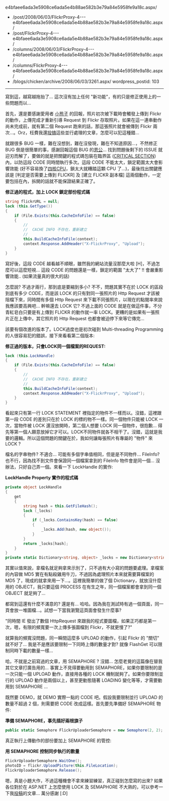e4bfaee6ada3e5908ce6ada5e4b88ae582b3e79a84e5958fe9a18c.aspx/
  - /post/2008/06/03/FlickrProxy-4---e4bfaee6ada3e5908ce6ada5e4b88ae582b3e79a84e5958fe9a18c.aspx/
  - /post/FlickrProxy-4---e4bfaee6ada3e5908ce6ada5e4b88ae582b3e79a84e5958fe9a18c.aspx/
  - /columns/2008/06/03/FlickrProxy-4---e4bfaee6ada3e5908ce6ada5e4b88ae582b3e79a84e5958fe9a18c.aspx/
  - /columns/FlickrProxy-4---e4bfaee6ada3e5908ce6ada5e4b88ae582b3e79a84e5958fe9a18c.aspx/
  - /blogs/chicken/archive/2008/06/03/3261.aspx/
wordpress_postid: 103
---

寫到這，越寫越拖抬了... 這次沒有加上任何 "新功能"，有的只是修正使用上的一些問題而以...

首先，還是要感謝愛用者 [小熊子](http://michadel.chicken-house.net/blogs/michadel/default.aspx) 的回報，照片初次被下載時會觸發上傳到 Flickr 的動作，上傳完成才重新引導 Request 到 Flickr 存取照片。如果在這一連串動作尚未完成前，就有第二個 Request 跑來的話，那這張照片就會被傳到 Flickr 兩次...。Orz，枉費我還[投搞](/wp-content/be-files/archive/tags/RUNPC/default.aspx)這些並行處理的文章，怎麼可以犯這種錯...

就跟很多 BUG 一樣，難在沒想到，難在沒發現，難在不知道原因...，不然修正 BUG 倒是很簡單的事，感謝回報這個 BUG 的[恩公](http://michadel.chicken-house.net/blogs/michadel/default.aspx)... 找到問題後剩下的 ISSUE 就迎刃而解了，要做的就是把關鍵的程式碼包裝在臨界區 ([CRITICAL SECTION](http://en.wikipedia.org/wiki/Critical_section)) 內，以防這段 CODE 同時間執行多次。這段 CODE 不能太大，鎖定範圍太大會影響效能 (好不容易換了[四核CPU](/post/Next-Ten-Years.aspx)，鎖太大就糟踏這顆 CPU 了...)，最後找出關鍵應該是 [判定是否需要上傳到 FLICKR] 及 [建立 FLICKR 副本檔] 這兩個動作，一定要包括在內，拆開的話就不能保證結果正確了。

**修正過的程式，加上 LOCK 鎖定部份程式碼**

```csharp
string flickrURL = null;
lock (this.GetType())
{
    if (File.Exists(this.CacheInfoFile) == false)
    {
        //
        //  CACHE INFO 不存在，重新建立
        //
        this.BuildCacheInfoFile(context);
        context.Response.AddHeader("X-FlickrProxy", "Upload");
    }
}
```

寫好後，這段 CODE 越看越不順眼，雖然我的網站流量沒那麼大啦 [H]，不過怎麼可以這麼短視... 這段 CODE 的問題還是一樣，鎖定的範圍 "太大了" !! 會嚴重影響效能.. (如果流量真的很大的話)

怎麼說? 不過才兩行，那到底是要縮到多小? 不不，問題其實不在於 LOCK 的區段到底有多少 CODE，而是該 LOCK 的只有對同一張照片的 Http Request 才該被阻檔下來，同時間有多個 Http Request 來下載不同張照片，以現在的點閱率來說我應該要高興吧... 幹嘛還去 LOCK 它? 不過上面的 CODE 就是在做這件事，不分青紅皂白只要是有上傳到 FLICKR 的動作就一率 LOCK。更糟的是如果有一張照片正在上傳中，其它照片的 Http Request 也都會被迫停下來等它傳完...

該要有個改進的版本了。LOCK過度也是初次碰到 Multi-threading Programming 的人很容易犯的錯誤，接下來看看第二個版本:

**修正過的版本，只會LOCK同一個檔案的REQUEST:**

```csharp
lock (this.LockHandle)
{
    if (File.Exists(this.CacheInfoFile) == false)
    {
        //
        //  CACHE INFO 不存在，重新建立
        //
        this.BuildCacheInfoFile(context);
        context.Response.AddHeader("X-FlickrProxy", "Upload");
    }
}
```

看起來只有第一行 LOCK STATEMENT 裡指定的物件不一樣而以。沒錯，這裡跟第一段 CODE 的差別只在於 LOCK 的標的物不一樣。同一個物件只能被 LOCK 一次，當物件被 LOCK 還沒放開時，第二個人想要 LOCK 同一個物件，很抱歉... 得先等第一個人願意放掉它才可以。LOCK不同物件就各不相干了。沒錯，這就是我要的邏輯。所以這個問題的關鍵在於，我如何讓每張照片有專屬的 "物件" 來 LOCK ?

檔名的字串物件? 不適合... 可能有多個字串值相同，但是是不同物件... FileInfo? 也不行，因為找不到文件會保證同一個檔案拿到的 FileInfo 物件會是同一個... 沒辦法，只好自己弄一個。來看一下 LockHandle 的實作:

**LockHandle Property 實作的程式碼**

```csharp
private object LockHandle
{
    get
    {
        string hash = this.GetFileHash();
        lock (_locks)
        {
            if (_locks.ContainsKey(hash) == false)
            {
                _locks.Add(hash, new object());
            }
        }
        return _locks[hash];
    }
}
private static Dictionary<string, object> _locks = new Dictionary<string, object>();
```

其實以值來說，拿檔名就足夠拿來示別了，只不過有大小寫的問題要處理。拿檔案的內容做 MD5 實在有點殺雞用牛刀，不過因為處理照片本來就需要算檔案的 MD5 了，現成的就拿來用一下...。這裡我簡單的做了個 Dictionary，就放沒什麼用的 OBJECT，我只要這個 PROCESS 在有生之年，同一個檔案都會拿到同一個 OBJECT 就足夠了...

都寫到這還有什麼不滿意的? 還是有... 哈哈。因為我在測試時有過一個頁面，同一頁會放一堆圖檔...。試想一下當我瀏覽這頁面會發生什麼事?

"同時間 IE 發出了數個 HttpRequest 來跟我的程式要圖檔，如果正巧都是第一次，嗯，有限的頻寬要一次上傳多張圖檔到 Flickr，不就更慢了?"

就算我的頻寬沒問題，同一瞬間這麼多 UPLOAD 的動作，引起 Flickr 的 "關切" 就不好了... 我是不是應該要限制一下同時上傳的數量才對? 就像 FlashGet 可以限制同時下載的數量一樣...

哈，不就是之前寫過的文章，用 SEMAPHORE ? 沒錯... 怎麼老覺的這篇像在替我其它文章打廣告用的... 事實上不見得要動用到 SEMAPHORE，如果你要限制的是一次只能一個 UPLOAD 動作，直接用各種的 LOCK 機制就夠了。如果你要限制並行的 UPLOAD 動作是兩個以上，甚至更動態隨著 LOADING 變化等等，才需要動用到 SEMAPHORE ...

既然要 DEMO，就 DEMO 實際一點的 CODE 吧。假設我要限制並行 UPLOAD 的數量不超過 2 個，則需要把 CODE 改成這樣。首先要先準備好 SEMAPHORE 物件:

**準備 SEMAPHORE，事先插好兩根旗子**

```csharp
public static Semaphore FlickrUploaderSemaphore = new Semaphore(2, 2);
```

真正執行上傳動作的部份要加上 SEMAPHORE 的管控:

**用 SEMAPHORE 控制同步執行的數量**

```csharp
FlickrUploaderSemaphore.WaitOne();
photoID = flickr.UploadPicture(this.FileLocation);
FlickrUploaderSemaphore.Release();
```

嗯，真是小題大作，不過這種機會不拿來練習練習，真正碰到怎麼寫的出來? 如果各位對於在 ASP.NET 上怎麼使用 LOCK 及 SEMAPHORE 不大熟的，可以參考一下我[投稿](/wp-content/be-files/archive/tags/RUNPC/default.aspx)的文章... 萬分感謝 [:D]